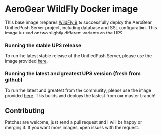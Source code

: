 # AeroGear WildFly Docker image

This base image prepares [WildFly 9](http://wildfly.org/) to successfully deploy the AeroGear UnifiedPush Server project, including database and SSL configuration. This image is used on two slightly different variants on the UPS.

### Running the stable UPS release

To run the latest stable release of the UnifiedPush Server, please use the image provided [here](./unifiedpush-wildfly).

### Running the latest and greatest UPS version (fresh from github)

To run the latest and greatest from the community, please use the image provided [here](./unifiedpush-wildfly-dev). This builds and deploys the lastest from our master branch!

## Contributing

Patches are welcome, just send a pull request and I will be happy on merging it. If you want more images, open issues
with the request.
